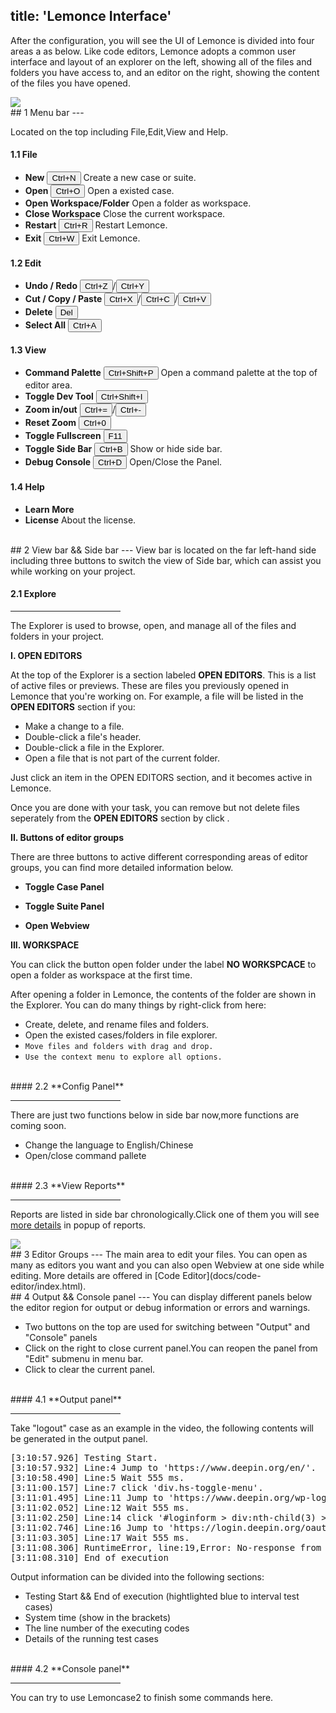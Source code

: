 title: 'Lemonce Interface'
---

After the configuration, you will see the UI of Lemonce is divided into four areas a as below. Like code editors, Lemonce adopts a common user interface and layout of an explorer on the left, showing all of the files and folders you have access to, and an editor on the right, showing the content of the files you have opened.

<img class="setup-images" src="/images/setup/interface-whole.png">

<br/>
## 1 Menu bar
---

Located on the top including File,Edit,View and Help.

#### 1.1 File

- **New** <button>Ctrl+N</button> Create a new case or suite.
- **Open** <button>Ctrl+O</button> Open a existed case.
- **Open Workspace/Folder** Open a folder as workspace.
- **Close Workspace**  Close the current workspace.
- **Restart** <button>Ctrl+R</button> Restart Lemonce.
- **Exit** <button>Ctrl+W</button> Exit Lemonce.

#### 1.2 Edit

- **Undo / Redo** <button>Ctrl+Z</button>/<button>Ctrl+Y</button>
- **Cut / Copy / Paste** <button>Ctrl+X</button>/<button>Ctrl+C</button>/<button>Ctrl+V</button>
- **Delete** <button>Del</button>
- **Select All** <button>Ctrl+A</button>

#### 1.3 View

- **Command Palette** <button>Ctrl+Shift+P</button> Open a command palette at the top of editor area.
- **Toggle Dev Tool** <button>Ctrl+Shift+I</button> 
- **Zoom in/out** <button>Ctrl+=</button>/<button>Ctrl+-</button>
- **Reset Zoom** <button>Ctrl+0</button>
- **Toggle Fullscreen** <button>F11</button>
- **Toggle Side Bar** <button>Ctrl+B</button> Show or hide side bar.
- **Debug Console** <button>Ctrl+D</button> Open/Close the Panel.

#### 1.4 Help

- **Learn More** 
- **License** About the license.

<br/>
## 2 View bar && Side bar
---
View bar is located on the far left-hand side including three buttons to switch the view of Side bar, which can assist you while working on your project.

#### 2.1 **Explore**  <i class="fa fa-code fa-2x"></i>
<hr width=35% align="left">

The Explorer is used to browse, open, and manage all of the files and folders in your project. 

**I. OPEN EDITORS** 

At the top of the Explorer is a section labeled **OPEN EDITORS**. This is a list of active files or previews. These are files you previously opened in Lemonce that you're working on. For example, a file will be listed in the **OPEN EDITORS** section if you:

- Make a change to a file.
- Double-click a file's header.
- Double-click a file in the Explorer.
- Open a file that is not part of the current folder.

Just click an item in the OPEN EDITORS section, and it becomes active in Lemonce.

Once you are done with your task, you can remove but not delete files seperately from the **OPEN EDITORS** section by click <i class="fa fa-times"></i>.

**II. Buttons of editor groups**

There are three buttons to active different corresponding areas of editor groups, you can find more detailed information below. 

- <i class="fa fa-file-code-o fa-2x" style="color:green"></i> **Toggle Case Panel**

- <i class="fa fa-file-text-o fa-2x" style="color:green"></i> **Toggle Suite Panel**

- <i class="fa fa-globe fa-2x" style="color:green"></i> **Open Webview**

**III. WORKSPACE** 

You can click the button <span class="button"> open folder</span> under the label **NO WORKSPCACE** to open a folder as workspace at the first time.

After opening a folder in Lemonce, the contents of the folder are shown in the Explorer. You can do many things by right-click from here:
- Create, delete, and rename files and folders.
- Open the existed cases/folders in file explorer.
- `Move files and folders with drag and drop.`
- `Use the context menu to explore all options.`

<br/>
#### 2.2 **Config Panel** <i class="fa fa-cog fa-2x"></i> 
<hr width=35% align="left">

There are just two functions below in side bar now,more functions are coming soon.
- Change the language to English/Chinese
- Open/close command pallete

<br/>
#### 2.3 **View Reports** <i class="fa fa-bar-chart fa-2x"></i>
<hr width=35% align="left">

Reports are listed in side bar chronologically.Click one of them you will see [more details](/docs/guide/reports.html) in popup of reports.
<br/>

<img class="large-images" src="/images/setup/interface-report.png">

<br/>
## 3 Editor Groups
---
The main area to edit your files. You can open as many as editors you want and you can also open Webview at one side while editing.
More details are offered in [Code Editor](docs/code-editor/index.html).

<br/>
## 4 Output && Console panel
---
You can display different panels below the editor region for output or debug information or errors and warnings.

- Two buttons on the top are used for switching between "Output" and "Console" panels
- Click <i class="fa fa-times-circle" color="grey"></i> on the right to close current panel.You can reopen the panel from "Edit" submenu in menu bar.
- Click <i class="fa fa-ban"></i> to clear the current panel.

<br/>
#### 4.1 **Output panel**
<hr width=35% align="left">

Take "logout" case as an example in the video, the following contents will be generated in the output panel.
<pre class='sublemon'>
[3:10:57.926] Testing Start.
[3:10:57.932] Line:4 Jump to 'https://www.deepin.org/en/'.
[3:10:58.490] Line:5 Wait 555 ms.
[3:11:00.157] Line:7 click 'div.hs-toggle-menu'.
[3:11:01.495] Line:11 Jump to 'https://www.deepin.org/wp-login.php'.
[3:11:02.052] Line:12 Wait 555 ms.
[3:11:02.250] Line:14 click '#loginform > div:nth-child(3) > a:nth-child(1)'.
[3:11:02.746] Line:16 Jump to 'https://login.deepin.org/oauth2/authorize?client_id=0634ab169bf76a5df39812c4350778c83b3450e4'.
[3:11:03.305] Line:17 Wait 555 ms.
[3:11:08.306] RuntimeError, line:19,Error: No-response from last fetching.
[3:11:08.310] End of execution
</pre>

Output information can be divided into the following sections:
- Testing Start && End of execution (hightlighted blue to interval test cases)
- System time (show in the brackets)
- The line number of the executing codes
- Details of the running test cases

<br/>
#### 4.2 **Console panel**
<hr width=35% align="left">

You can try to use Lemoncase2 to finish some commands here.